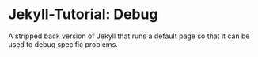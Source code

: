 # Jekyll-Tutorial: Debug

A stripped back version of Jekyll that runs a default page so that it can be used to debug specific problems.
